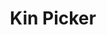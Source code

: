 ---
weight: 20
icon: "/images/IconFeatureKinPicker.png"
icon_alt_text: "13:20:Sync iPhone App Feature : Kin Picker"
screenshots: "/images/FeatureCalendarScreenshot.png"
title: Kin Picker
description: >
  <p>The <strong>ultimate Tzolkin learning tool</strong>. Lots of information clearly displayed and <strong>fully interactive</strong> at your fingertips. Select any Tone and Seal and gain deeper insights with the available tools and displays.</p>
  <p>And a <strong>Combined Kin Calculator</strong>. Add as many Kin as you like to calculate the Combined Kin for a group of people.</p>
---